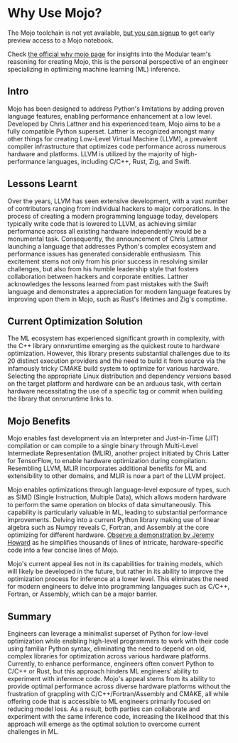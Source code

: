 # Why Use Mojo?

The Mojo toolchain is not yet available, [but you can signup](https://www.modular.com/get-started) to get early preview access to a Mojo notebook.

Check [the official why mojo page](https://docs.modular.com/mojo/why-mojo.html) for insights into the Modular team's reasoning for creating Mojo, this is the personal perspective of an engineer specializing in optimizing machine learning (ML) inference.

## Intro
Mojo has been designed to address Python's limitations by adding proven language features, enabling performance enhancement at a low level. Developed by Chris Lattner and his experienced team, Mojo aims to be a fully compatible Python superset. Lattner is recognized amongst many other things for creating Low-Level Virtual Machine (LLVM), a prevalent compiler infrastructure that optimizes code performance across numerous hardware and platforms. LLVM is utilized by the majority of high-performance languages, including C/C++, Rust, Zig, and Swift.

## Lessons Learnt
Over the years, LLVM has seen extensive development, with a vast number of contributors ranging from individual hackers to major corporations. In the process of creating a modern programming language today, developers typically write code that is lowered to LLVM, as achieving similar performance across all existing hardware independently would be a monumental task. Consequently, the announcement of Chris Lattner launching a language that addresses Python's complex ecosystem and performance issues has generated considerable enthusiasm. This excitement stems not only from his prior success in resolving similar challenges, but also from his humble leadership style that fosters collaboration between hackers and corporate entities. Lattner acknowledges the lessons learned from past mistakes with the Swift language and demonstrates a appreciation for modern language features by improving upon them in Mojo, such as Rust's lifetimes and Zig's comptime.

## Current Optimization Solution
The ML ecosystem has experienced significant growth in complexity, with the C++ library onnxruntime emerging as the quickest route to hardware optimization. However, this library presents substantial challenges due to its 20 distinct execution providers and the need to build it from source via the infamously tricky CMAKE build system to optimize for various hardware. Selecting the appropriate Linux distribution and dependency versions based on the target platform and hardware can be an arduous task, with certain hardware necessitating the use of a specific tag or commit when building the library that onnxruntime links to.

## Mojo Benefits
Mojo enables fast development via an Interpreter and Just-in-Time (JIT) compilation or can compile to a single binary through Multi-Level Intermediate Representation (MLIR), another project initiated by Chris Latter for TensorFlow, to enable hardware optimization during compilation. Resembling LLVM, MLIR incorporates additional benefits for ML and extensibility to other domains, and MLIR is now a part of the LLVM project.

Mojo enables optimizations through language-level exposure of types, such as SIMD (Single Instruction, Multiple Data), which allows modern hardware to perform the same operation on blocks of data simultaneously. This capability is particularly valuable in ML, leading to substantial performance improvements. Delving into a current Python library making use of linear algebra such as Numpy reveals C, Fortran, and Assembly at the core optimizing for different hardware. [Observe a demonstration by Jeremy Howard](https://www.youtube.com/watch?v=6GvB5lZJqcE) as he simplifies thousands of lines of intricate, hardware-specific code into a few concise lines of Mojo.

Mojo's current appeal lies not in its capabilities for training models, which will likely be developed in the future, but rather in its ability to improve the optimization process for inference at a lower level. This eliminates the need for modern engineers to delve into programming languages such as C/C++, Fortran, or Assembly, which can be a major barrier.

## Summary
Engineers can leverage a minimalist superset of Python for low-level optimization while enabling high-level programmers to work with their code using familiar Python syntax, eliminating the need to depend on old, complex libraries for optimization across various hardware platforms. Currently, to enhance performance, engineers often convert Python to C/C++ or Rust, but this approach hinders ML engineers' ability to experiment with inference code. Mojo's appeal stems from its ability to provide optimal performance across diverse hardware platforms without the frustration of grappling with C/C++/Fortran/Assembly and CMAKE, all while offering code that is accessible to ML engineers primarily focused on reducing model loss. As a result, both parties can collaborate and experiment with the same inference code, increasing the likelihood that this approach will emerge as the optimal solution to overcome current challenges in ML.
